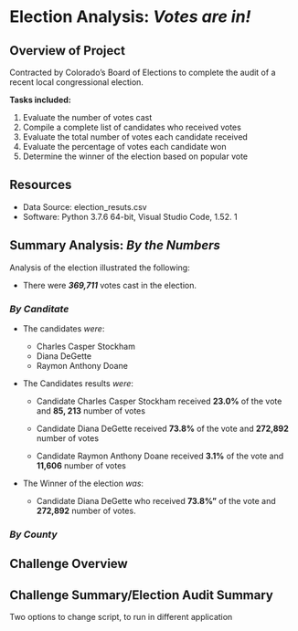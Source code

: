 
# Election Analysis: _Votes are in!_
## Overview of Project

Contracted by Colorado’s Board of Elections to complete the audit of a recent local congressional election.

**Tasks included:**

1.	Evaluate the number of votes cast
2.	Compile a complete list of candidates who received votes
3.	Evaluate the total number of votes each candidate received
4.	Evaluate the percentage of votes each candidate won
5.	Determine the winner of the election based on popular vote

## Resources
* Data Source: election_resuts.csv
* Software: Python 3.7.6 64-bit, Visual Studio Code, 1.52. 1
## Summary Analysis: _By the Numbers_
Analysis of the election illustrated the following:

* There were _**369,711**_ votes cast in the election.
### _By Canditate_
* The candidates _were_:
   * Charles Casper Stockham
   * Diana DeGette 
   * Raymon Anthony Doane

* The Candidates results _were_:
    * Candidate Charles Casper Stockham received **23.0%** of the  vote and **85, 213** number of votes 

    * Candidate Diana DeGette received **73.8%** of the  vote and **272,892** number of votes

    * Candidate Raymon Anthony Doane received **3.1%** of the  vote and **11,606** number of votes

* The Winner of the election _was_:
    * Candidate Diana DeGette who received **73.8%”** of the vote and **272,892** number of votes.
### _By County_
##

## Challenge Overview

## Challenge Summary/Election Audit Summary
Two options to change script, to run in different application
